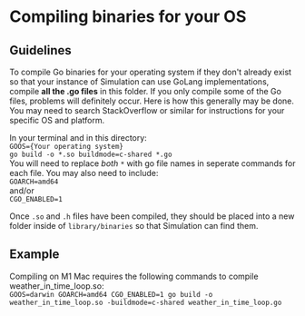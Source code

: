 # Compiling binaries for your OS


## Guidelines
To compile Go binaries for your operating system if they don't already 
exist so that your instance of Simulation can use GoLang 
implementations, compile **all the .go files** in this folder. If you only compile some of the Go files, problems will definitely occur.
Here is how this generally may be done.\
You may need to search StackOverflow or similar for instructions for your specific OS and platform.

In your terminal and in this directory: \
`GOOS={Your operating system}`\
`go build -o *.so buildmode=c-shared *.go`\
You will need to replace *both* `*` with go file names in seperate commands for each file. 
You may also need to include: \
`GOARCH=amd64` \
and/or\
`CGO_ENABLED=1`

Once `.so` and `.h` files have been compiled, they should be placed into a new folder inside of `library/binaries` 
so that Simulation can find them.

## Example
Compiling on M1 Mac requires the following commands to compile weather_in_time_loop.so:\
`GOOS=darwin GOARCH=amd64 CGO_ENABLED=1 go build -o weather_in_time_loop.so -buildmode=c-shared weather_in_time_loop.go` 
